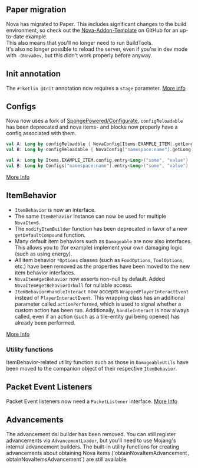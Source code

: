 ## Paper migration

Nova has migrated to Paper. This includes significant changes to the build environment, so check out the
[Nova-Addon-Template](https://github.com/xenondevs/Nova-Addon-Template) on GitHub for an up-to-date example.  
This also means that you'll no longer need to run BuildTools.  
It's also no longer possible to reload the server, even if you're in dev mode with `-DNovaDev`, but this didn't work
properly before anyway.

## Init annotation

The `#!kotlin @Init` annotation now requires a `stage` parameter. [More info](../misc/initialization.md#initialization-stages)

## Configs

Nova now uses a fork of [SpongePowered/Configurate](https://github.com/SpongePowered/Configurate), `configReloadable`
has been deprecated and nova items- and blocks now properly have a config associated with them.

```kotlin title="old"
val A: Long by configReloadble { NovaConfig[Items.EXAMPLE_ITEM].getLong("some.value") }
val B: Long by configReloadable { NovaConfig["namespace:name"].getLong("some.value") }
```

```kotlin title="new"
val A: Long by Items.EXAMPLE_ITEM.config.entry<Long>("some", "value")
val B: Long by Configs["namespace:name"].entry<Long>("some", "value")
```

[More Info](../configs.md)

## ItemBehavior

* `ItemBehavior` is now an interface.
* The same `ItemBehavior` instance can now be used for multiple `NovaItem`s.
* The `modifyItemBuilder` function has been deprecated in favor of a new `getDefaultCompound` function.
* Many default item behaviors such as `Damageable` are now also interfaces.
  This allows you to (for example) implement your own damaging logic (such as using energy).
* All item behavior `*Options` classes (such as `FoodOptions`, `ToolOptions`, etc.) have been removed as
  the properties have been moved to the new item behavior interfaces.
* `NovaItem#getBehavior` now asserts non-null by default. Added `NovaItem#getBehaviorOrNull` for nullable access.
* `ItemBehavior#handleInteract` now accepts `WrappedPlayerInteractEvent` instead of `PlayerInteractEvent`. This wrapping
   class has an additional parameter called `actionPerformed`, which is used to signal whether a custom action has been run.
   Additionally, `handleInteract` is now always called, even if an action (such as a tile-entity gui being opened) has
   already been performed.

[More Info](../items/item-behaviors.md)

### Utility functions

ItemBehavior-related utility function such as those in `DamageableUtils` have been moved to the companion object of 
their respective `ItemBehavior`.

## Packet Event Listeners

Packet Event listeners now need a `PacketListener` interface. [More Info](../misc/events.md#working-with-packet-events)

## Advancements

The advancement dsl builder has been removed. You can still register advancements via `AdvancementLoader`, but you'll
need to use Mojang's internal advancement builders. The built-in utility functions for creating advancements about
obtaining Nova items ('obtainNovaItemAdvancement`, `obtainNovaItemsAdvancement`) are still available.